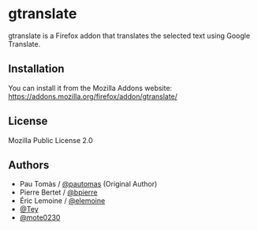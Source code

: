# gtranslate

gtranslate is a Firefox addon that translates the selected text using Google Translate.

## Installation

You can install it from the Mozilla Addons website: https://addons.mozilla.org/firefox/addon/gtranslate/

## License

Mozilla Public License 2.0

## Authors

- Pau Tomàs / [@pautomas](https://github.com/pautomas) (Original Author)
- Pierre Bertet / [@bpierre](https://github.com/bpierre)
- Éric Lemoine / [@elemoine](https://github.com/elemoine)
- [@Tey](https://github.com/Tey)
- [@mote0230](https://github.com/mote0230)
